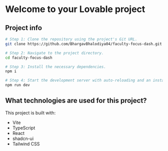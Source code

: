 # Welcome to your Lovable project

## Project info
```sh
# Step 1: Clone the repository using the project's Git URL.
git clone https://github.com/BhargavBhalodiya04/faculty-focus-dash.git

# Step 2: Navigate to the project directory.
cd faculty-focus-dash

# Step 3: Install the necessary dependencies.
npm i

# Step 4: Start the development server with auto-reloading and an instant preview.
npm run dev
```
## What technologies are used for this project?

This project is built with:

- Vite
- TypeScript
- React
- shadcn-ui
- Tailwind CSS
